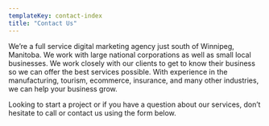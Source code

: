 ```yaml
---
templateKey: contact-index
title: "Contact Us"
---
```


We’re a full service digital marketing agency just south of Winnipeg, Manitoba. We work with large national corporations as well as small local businesses. We work closely with our clients to get to know their business so we can offer the best services possible. With experience in the manufacturing, tourism, ecommerce, insurance, and many other industries, we can help your business grow.

Looking to start a project or if you have a question about our services, don’t hesitate to call or contact us using the form below.